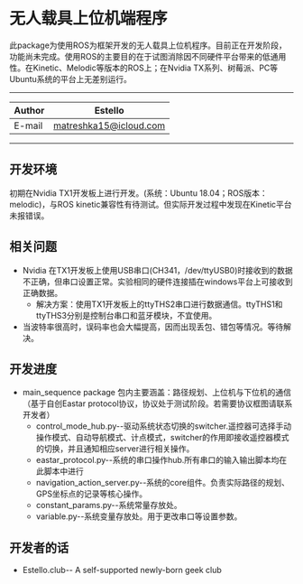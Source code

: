 无人载具上位机端程序
================
此package为使用ROS为框架开发的无人载具上位机程序。目前正在开发阶段，功能尚未完成。使用ROS的主要目的在于试图消除因不同硬件平台带来的低通用性。在Kinetic、Melodic等版本的ROS上；在Nvidia TX系列、树莓派、PC等Ubuntu系统的平台上无差别运行。

****

|Author|Estello|
|---|---
|E-mail|matreshka15@icloud.com


****

## 开发环境
初期在Nvidia TX1开发板上进行开发。(系统：Ubuntu 18.04；ROS版本：melodic)，与ROS kinetic兼容性有待测试。但实际开发过程中发现在Kinetic平台未报错误。

## 相关问题
* Nvidia 在TX1开发板上使用USB串口(CH341，/dev/ttyUSB0)时接收到的数据不正确，但串口设置正常。实验相同的硬件连接插在windows平台上可接收到正确数据。
  * 解决方案：使用TX1开发板上的ttyTHS2串口进行数据通信。ttyTHS1和ttyTHS3分别是控制台串口和蓝牙模块，不宜使用。
* 当波特率很高时，误码率也会大幅提高，因而出现丢包、错包等情况。等待解决。

## 开发进度
* main_sequence package
包内主要涵盖：路径规划、上位机与下位机的通信（基于自创Eastar protocol协议，协议处于测试阶段。若需要协议框图请联系开发者）
  * control_mode_hub.py--驱动系统状态切换的switcher.遥控器可选择手动操作模式、自动导航模式、计点模式，switcher的作用即接收遥控器模式的切换，并且通知相应server进行相关操作。
  * eastar_protocol.py--系统的串口操作hub.所有串口的输入输出脚本均在此脚本中进行
  * navigation_action_server.py--系统的core组件。负责实际路径的规划、GPS坐标点的记录等核心操作。
  * constant_params.py--系统常量存放处。
  * variable.py--系统变量存放处。用于更改串口等设置参数。

## 开发者的话
* Estello.club-- A self-supported newly-born geek club
